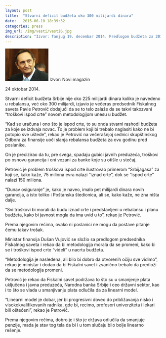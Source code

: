 ```yaml
---
layout: post
title:  "Stvarni deficit budžeta oko 300 milijardi dinara"
date:   2015-06-10 18:39:32
categories: press
img_url: /img/vesti/vesti6.jpg
description: "Izvor: Tanjug 19. decembar 2014. Predlogom budžeta za 2015. predviđeno je 22,32 milijarde dinara manje za izdatke na zaposlene u javnom sektoru u odnosu na sredstva izdvojena rebalansom. Prema tom predlogu planirani izdaci države za zaposlene su 241,21 milijardu dinara, dok je u rebalansu taj iznos bio 263,53 milijarde. Na plate zaposlenih, država u sledećoj"
---
```

<img src="/img/vesti/vesti6.jpg"/>
Izvor: Novi magazin

24 oktobar 2014.

Stvarni deficit budžeta Srbije nije oko 225 milijardi dinara koliko je navedeno u rebalansu, već oko 300 milijardi, izjavio je večeras predsednik Fiskalnog saveta Pavle Petrović dodajući da se to telo zalaže da se takvi takozvani “troškovi ispod crte” novom metodologijom unesu u budžet.

“Kad se uračuna i ono što je ispod crte, to su onda stvarni rashodi budžeta za koje se izdvaja novac. To je problem koji bi trebalo naglasiti kako ne bi potopio sve uštede”, rekao je Petrović na večerašnjoj sednici skupštinskog Odbora za finansije uoči slanja rebalansa budžeta za ovu godinu pred poslanike.

On je precizirao da tu, pre svega, spadaju gubici javnih preduzeća, troškovi po osnovu garancija i oni vezani za banke koje su otišle u stečaj.

Petrović je problem troškova ispod crte ilustrovao primerom “Srbijagasa” za koji se, kako kaže, 75 miliona evra nalazi “iznad crte”, dok se “ispod crte” nalazi 150 miliona.

“Dunav osiguranje” je, kako je naveo, imalo pet milijardi dinara novih garancija, a isto toliko i Poštanska štedionica, ali se, kako kaže, ne zna ništa dalje.

“Svi troškovi bi morali da budu iznad crte i predstavljeni u rebalansu i planu budžeta, kako bi javnost mogla da ima uvid u to”, rekao je Petrović.

Prema njegovim rečima, ovako ni poslanici ne mogu da postave pitanje čemu takav trošak.

Ministar finansija Dušan Vujović se složio sa predlogom predsednika Fiskalnog saveta i rekao da bi metodologija morala da se promeni, kako bi se i troškovi ispod crte “videli” u nacrtu budžeta.

“Metodologija je nasleđena, ali bilo bi dobro da otvorenih očiju sve vidimo”, rekao je ministar i dodao da bi Fiskalni savet i zvanično trebalo da predloži da se metodologija promeni.

Petrović je rekao da Fiskalni savet podržava to što su u smanjenje plata uključena i javna preduzeća, Narodna banka Srbije i ceo državni sektor, kao i to što se vlada u smanjivanju plata odlučila da za linearni model.

“Linearni model je dobar, jer bi progresivni doveo do približavanja nisko i visokokvalifikovanih radnika, gde bi, recimo, profesori univerziteta i lekari bili oštećeni”, rekao je Petrović.

Prema njegovim rečima, dobro je i što je država odlučila da smanjuje penzije, mada je stav tog tela da bi i u tom slučaju bilo bolje linearno rešenje.